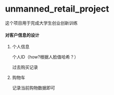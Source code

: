 # unmanned_retail_project

这个项目用于完成大学生创业创新训练

#### 对客户信息的设计

1. 个人信息

   个人ID（how?根据人脸值哈希？）

   过去购买记录

2. 购物车

   记录当前购物数据即可




